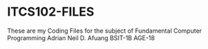 # ITCS102-FILES
These are my Coding Files for the subject of Fundamental Computer Programming
Adrian Neil D. Afuang
BSIT-1B
AGE-18
